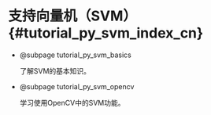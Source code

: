# 支持向量机（SVM）{#tutorial_py_svm_index_cn}

- @subpage tutorial_py_svm_basics

  了解SVM的基本知识。

- @subpage tutorial_py_svm_opencv

  学习使用OpenCV中的SVM功能。

